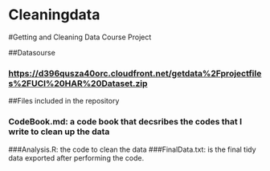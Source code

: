 # Cleaningdata

#Getting and Cleaning Data Course Project

##Datasourse
### https://d396qusza40orc.cloudfront.net/getdata%2Fprojectfiles%2FUCI%20HAR%20Dataset.zip

##Files included in the repository
### CodeBook.md: a code book that decsribes the codes that I write to clean up the data
###Analysis.R: the code to clean the data
###FinalData.txt: is the final tidy data exported after performing the code.